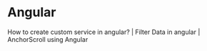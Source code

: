 # Angular
How to create custom service in angular? | Filter Data in angular | AnchorScroll using Angular
